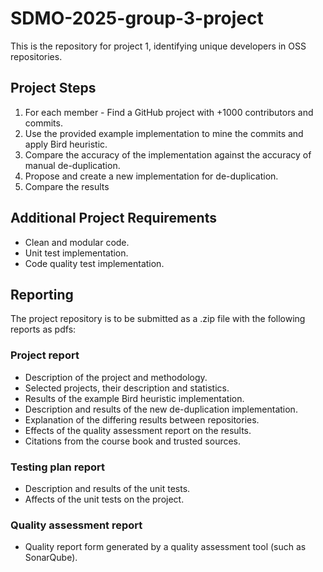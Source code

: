 # SDMO-2025-group-3-project

This is the repository for project 1, identifying unique developers in OSS
repositories.

## Project Steps

1. For each member - Find a GitHub project with +1000 contributors and commits.
2. Use the provided example implementation to mine the commits and apply Bird heuristic.
3. Compare the accuracy of the implementation against the accuracy of manual de-duplication.
4. Propose and create a new implementation for de-duplication.
5. Compare the results

## Additional Project Requirements

- Clean and modular code.
- Unit test implementation.
- Code quality test implementation.

## Reporting

The project repository is to be submitted as a .zip file with the following reports as pdfs:

### Project report

- Description of the project and methodology.
- Selected projects, their description and statistics.
- Results of the example Bird heuristic implementation.
- Description and results of the new de-duplication implementation.
- Explanation of the differing results between repositories.
- Effects of the quality assessment report on the results.
- Citations from the course book and trusted sources.

### Testing plan report

- Description and results of the unit tests.
- Affects of the unit tests on the project.

### Quality assessment report

- Quality report form generated by a quality assessment tool (such as SonarQube).
